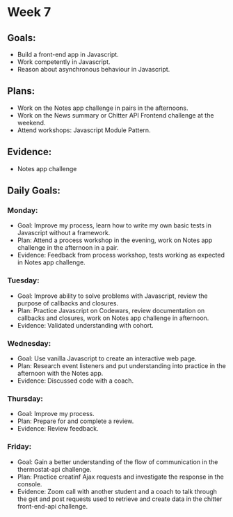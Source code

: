 # Week 7

## Goals:
- Build a front-end app in Javascript.
- Work competently in Javascript.
- Reason about asynchronous behaviour in Javascript.

## Plans:
- Work on the Notes app challenge in pairs in the afternoons.
- Work on the News summary or Chitter API Frontend challenge at the weekend.
- Attend workshops: Javascript Module Pattern.

## Evidence:
- Notes app challenge

## Daily Goals:
### Monday:
- Goal: Improve my process, learn how to write my own basic tests in Javascript without a framework.
- Plan: Attend a process workshop in the evening, work on Notes app challenge in the afternoon in a pair.
- Evidence: Feedback from process workshop, tests working as expected in Notes app challenge.

### Tuesday:
- Goal: Improve ability to solve problems with Javascript, review the purpose of callbacks and closures.
- Plan: Practice Javascript on Codewars, review documentation on callbacks and closures, work on Notes app challenge in afternoon.
- Evidence: Validated understanding with cohort.

### Wednesday:
- Goal: Use vanilla Javascript to create an interactive web page.
- Plan: Research event listeners and put understanding into practice in the afternoon with the Notes app.
- Evidence: Discussed code with a coach.

### Thursday:
- Goal: Improve my process.
- Plan: Prepare for and complete a review.
- Evidence: Review feedback.

### Friday:
- Goal: Gain a better understanding of the flow of communication in the thermostat-api challenge.
- Plan: Practice creatinf Ajax requests and investigate the response in the console.
- Evidence: Zoom call with another student and a coach to talk through the get and post requests used to retrieve and create data in the chitter front-end-api challenge.
